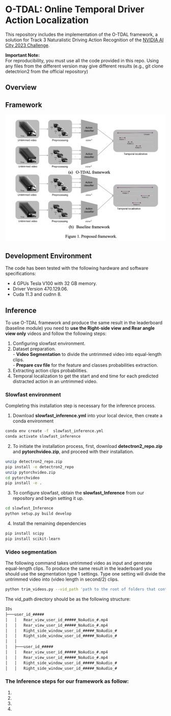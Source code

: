 # O-TDAL: Online Temporal Driver Action Localization
This repository includes the implementation of the O-TDAL framework, a solution for Track 3 Naturalistic Driving Action Recognition of the [NVIDIA AI City 2023 Challenge](https://www.aicitychallenge.org/). <br />

**Important Note:** <br />
For reproducibility, you must use all the code provided in this repo. Using any files from the different version may give different results (e.g., git clone detectrion2 from the official repository)  <br />

## Overview 

## Framework 

<p align="center">
  
  <img src="https://github.com/Tahakom-TDAL/AICITY2023_O-TDAL/blob/main/imgs/Proposed%20framework.png" width="600" />
</p>
  
## Development Environment 

The code has been tested with the following hardware and software specifications: <br />
  -	4 GPUs Tesla V100 with 32 GB memory. 
  -	Driver Version 470.129.06.
  -	Cuda 11.3 and cudnn 8.
 
## Inference
  To use O-TDAL framework and produce the same result in the leaderboard (baseline module) you need to **use the Right-side view and Rear angle view only** videos and follow the following steps:
  1. Configuring slowfast environment. 
  2. Dataset preparation. <br/>
    - **Video Segmentation** to divide the untrimmed video into equal-length clips. <br/>
    - **Prepare csv file** for the feature and classes probabilities extraction. 
  3. Extracting action clips probabilities.
  4. Temporal localization to get the start and end time for each predicted distracted action in an untrimmed video.

### Slowfast environment

Completing this installation step is necessary for the inference process.


1. Download **slowfast_inference.yml** into your local device, then create a conda environment
  ```bash
  conda env create -f  slowfast_inference.yml
  conda activate slowfast_inference
  ```   
2. To initiate the installation process, first, download **detectron2_repo.zip** and **pytorchvideo.zip**, and proceed with their installation.
  ```bash
  unzip detectron2_repo.zip
  pip install -e detectron2_repo
  unzip pytorchvideo.zip
  cd pytorchvideo
  pip install -e .
  ```  
3. To configure slowfast, obtain the **slowfast_Inference** from our repository and begin setting it up.
  ```bash
  cd slowfast_Inference
  python setup.py build develop
  ```  
4. Install the remaining dependencies 
  ```bash
  pip install scipy
  pip install scikit-learn
  ```  

### Video segmentation

The following command takes untrimmed video as input and generate equal-length clips. To produce the same result in the leaderboard you should use the segmentation type 1 settings. Type one setting will divide the untrimmed video into (video length in second/2) clips.
 ```bash
 python trim_videos.py --vid_path 'path to the root of folders that contains videos' --dist_path 'specify the output path' --view 'the needed video view to trim 1 for dashboard, 2 for right-side and 3 for rear view' --segmentation_type 1
 ```
 The vid_path directory should be as the following structure:
```bash
IDs
├───user_id_#####
│   │   Rear_view_user_id_#####_NoAudio_#.mp4
│   │   Rear_view_user_id_#####_NoAudio_#.mp4
│   │   Right_side_window_user_id_#####_NoAudio_#
│   │   Right_side_window_user_id_#####_NoAudio_#
│   │   
│   ├───user_id_#####
│   │   Rear_view_user_id_#####_NoAudio_#.mp4
│   │   Rear_view_user_id_#####_NoAudio_#.mp4
│   │   Right_side_window_user_id_#####_NoAudio_#
│   │   Right_side_window_user_id_#####_NoAudio_#
```

### The Inference steps for our framework as follow:
  1.
  2.
  3.
  4.
  


